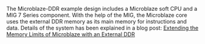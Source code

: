 The Microblaze-DDR example design includes a Microblaze soft CPU and a MIG 7 Series component. With the help of the MIG, the Microblaze core uses the external DDR memory as its main memory for instructions and data. Details of the system has been explained in a blog post: [Extending the Memory Limits of Microblaze with an External DDR](https://medium.com/@caglayandokme/extending-the-memory-limits-of-microblaze-with-an-external-ddr-6c896e75c218)
